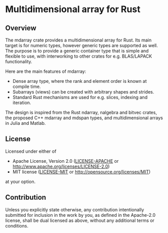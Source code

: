 # Multidimensional array for Rust

## Overview

The mdarray crate provides a multidimensional array for Rust. Its main target
is for numeric types, however generic types are supported as well. The purpose
is to provide a generic container type that is simple and flexible to use,
with interworking to other crates for e.g. BLAS/LAPACK functionality.

Here are the main features of mdarray:

- Dense array type, where the rank and element order is known at compile time.
- Subarrays (views) can be created with arbitrary shapes and strides.
- Standard Rust mechanisms are used for e.g. slices, indexing and iteration.

The design is inspired from the Rust ndarray, nalgebra and bitvec crates,
the proposed C++ mdarray and mdspan types, and multidimensional arrays in
Julia and Matlab.

## License

Licensed under either of

 * Apache License, Version 2.0
   ([LICENSE-APACHE](LICENSE-APACHE) or http://www.apache.org/licenses/LICENSE-2.0)
 * MIT license
   ([LICENSE-MIT](LICENSE-MIT) or http://opensource.org/licenses/MIT)

at your option.

## Contribution

Unless you explicitly state otherwise, any contribution intentionally submitted
for inclusion in the work by you, as defined in the Apache-2.0 license, shall be
dual licensed as above, without any additional terms or conditions.
